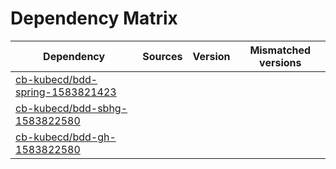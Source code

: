 # Dependency Matrix

Dependency | Sources | Version | Mismatched versions
---------- | ------- | ------- | -------------------
[cb-kubecd/bdd-spring-1583821423](https://github.com/cb-kubecd/bdd-spring-1583821423.git) |  | []() | 
[cb-kubecd/bdd-sbhg-1583822580](https://github.com/cb-kubecd/bdd-sbhg-1583822580.git) |  | []() | 
[cb-kubecd/bdd-gh-1583822580](https://github.com/cb-kubecd/bdd-gh-1583822580.git) |  | []() | 

